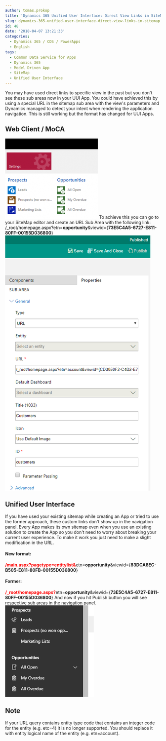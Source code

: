 ```yaml
---
author: tomas.prokop
title: 'Dynamics 365 Unified User Interface: Direct View Links in SiteMap'
slug: dynamics-365-unified-user-interface-direct-view-links-in-sitemap
id: 48
date: '2018-04-07 13:21:33'
categories:
  - Dynamics 365 / CDS / PowerApps
  - English
tags:
  - Common Data Service for Apps
  - Dynamics 365
  - Model Driven App
  - SiteMap
  - Unified User Interface
---
```


You may have used direct links to specific view in the past but you don't see these sub areas now in your UUI App. You could have achieved this by using a special URL in the sitemap sub area with the view's parameters and Dynamics managed to detect your intent when rendering the application navigation. This is still working but the format has changed for UUI Apps.

## Web Client / MoCA

![](/uploads/2018/04/chrome_2018-04-07_13-39-43-300x260.png) To achieve this you can go to your SiteMap editor and create an URL Sub Area with the following link: <span style="color: #000000;">/_root/homepage.aspx?e</span>tn=**opportunity**&viewid={**73E5C4A5-6727-E811-80FF-00155D036800**} ![](/uploads/2018/04/chrome_2018-04-07_13-49-55.png)

## Unified User Interface

If you have used your existing sitemap while creating an App or tried to use the former approach, these custom links don't show up in the navigation panel. Every App makes its own sitemap even when you use an existing solution to create the App so you don't need to worry about breaking your current user experience. To make it work you just need to make a slight modification in the URL.

#### New format:

<span style="color: #ff0000;">**/main.aspx?pagetype=entitylist&**</span>etn=**opportunity**&viewid={**83DCA8EC-B505-E811-80FB-00155D036800**}

#### Former:

<span style="color: #ff0000;">**/_root/homepage.aspx?**</span>etn=**opportunity**&viewid={**73E5C4A5-6727-E811-80FF-00155D036800**} And now if you hit Publish button you will see respective sub areas in the navigation panel. ![](/uploads/2018/04/chrome_2018-04-07_13-46-58.png)

## Note

If your URL query contains entity type code that contains an integer code for the entity (e.g. etc=4) it is no longer supported. You should replace it with entity logical name of the entity (e.g. etn=account).